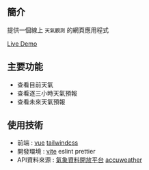 ## 簡介

提供一個線上 `天氣觀測` 的網頁應用程式

[Live Demo](https://qoo584769.github.io/vue-weatherApp/dist)

## 主要功能

- 查看目前天氣
- 查看逐三小時天氣預報
- 查看未來天氣預報

## 使用技術

- 前端 : [vue](https://vuejs.org/) [tailwindcss](https://tailwindcss.com/) 
- 開發環境 : [vite](https://vitejs.dev/) eslint prettier
- API資料來源 : [氣象資料開放平台](https://opendata.cwa.gov.tw/index) [accuweather](https://developer.accuweather.com/) 